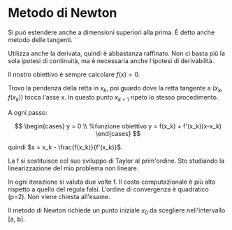 # Metodo di Newton

Si può estendere anche a dimensioni superiori alla prima. È detto anche metodo delle tangenti.

Utilizza anche la derivata, quindi è abbastanza raffinato. Non ci basta più la sola ipotesi di continuità, ma è
necessaria anche l'ipotesi di derivabilità.

Il nostro obiettivo è sempre calcolare $f(x) = 0$.

Trovo la pendenza della retta in $x_k$, poi guardo dove la retta tangente a $(x_k, f(x_k))$ tocca l'asse x. In questo
punto $x_{k+1}$ ripeto lo stesso procedimento.

A ogni passo:

$$
\begin{cases}
y = 0   \\ %funzione obiettivo
y = f(x_k) + f'(x_k)(x-x_k)
\end{cases}
$$

quindi $x = x_k - \frac{f(x_k)}{f'(x_k)}$.

La f si sostituisce col suo sviluppo di Taylor al prim'ordine. Sto studiando la linearizzazione del mio problema non
lineare.

In ogni iterazione si valuta due volte f. Il costo computazionale è più alto rispetto a quello del regula falsi.
L'ordine di convergenza è quadratico (p=2). Non viene chiesta all'esame.

$$
%todo finire
$$

Il metodo di Newton richiede un punto iniziale $x_0$ da scegliere nell'intervallo [a, b].